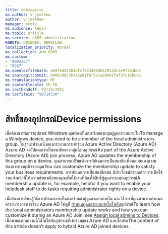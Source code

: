 ```yaml
---
title: สิทธิ์ของอุปกรณ์
ms.author: v-jmathew
author: v-jmathew
manager: scotv
ms.audience: Admin
ms.topic: article
ms.service: o365-administration
ROBOTS: NOINDEX, NOFOLLOW
localization_priority: Normal
ms.collection: Adm_O365
ms.custom:
- "9003257"
- "8267"
ms.openlocfilehash: a69f4d42381dfc73c24695b52922dc3e9f3e3be5
ms.sourcegitcommit: 9400cd853b7a5a81f6f5a1ad9601fef37c18bcae
ms.translationtype: MT
ms.contentlocale: th-TH
ms.lasthandoff: 02/15/2021
ms.locfileid: "50714530"
---
```

# <a name="device-permissions"></a><span data-ttu-id="9e173-102">สิทธิ์ของอุปกรณ์</span><span class="sxs-lookup"><span data-stu-id="9e173-102">Device permissions</span></span>

<span data-ttu-id="9e173-103">เมื่อต้องการจัดการอุปกรณ์ Windows คุณต้องเป็นสมาชิกของกลุ่มผู้ดูแลระบบภายใน</span><span class="sxs-lookup"><span data-stu-id="9e173-103">To manage a Windows device, you need to be a member of the local administrators group.</span></span> <span data-ttu-id="9e173-104">ในฐานะส่วนหนึ่งของกระบวนการเข้าร่วม Azure Active Directory (Azure AD) Azure AD จะอัปเดตการเป็นสมาชิกของกลุ่มนี้บนอุปกรณ์</span><span class="sxs-lookup"><span data-stu-id="9e173-104">As part of the Azure Active Directory (Azure AD) join process, Azure AD updates the membership of this group on a device.</span></span> <span data-ttu-id="9e173-105">คุณสามารถปรับแต่งการอัปเดตการเป็นสมาชิกเพื่อตอบสนองความต้องการทางธุรกิจของคุณ</span><span class="sxs-lookup"><span data-stu-id="9e173-105">You can customize the membership update to satisfy your business requirements.</span></span> <span data-ttu-id="9e173-106">การอัปเดตการเป็นสมาชิกเช่น มีประโยชน์ถ้าคุณต้องการเปิดใช้งานเจ้าหน้าที่ให้ความช่วยเหลือของคุณเพื่อใช้งานที่ต้องใช้สิทธิ์ผู้ดูแลระบบบนอุปกรณ์</span><span class="sxs-lookup"><span data-stu-id="9e173-106">A membership update is, for example, helpful if you want to enable your helpdesk staff to do tasks requiring administrator rights on a device.</span></span>

<span data-ttu-id="9e173-107">เมื่อต้องการเรียนรู้วิธีการอัปเดตการเป็นสมาชิกของผู้ดูแลระบบภายใน และวิธีการที่คุณสามารถกําหนดค่าระหว่างการเข้าร่วม Azure AD ให้ดูที่ [กําหนดผู้ดูแลระบบภายในให้กับ](https://docs.microsoft.com/azure/active-directory/devices/assign-local-admin)อุปกรณ์</span><span class="sxs-lookup"><span data-stu-id="9e173-107">To learn how the local administrators membership update works and how you can customize it during an Azure AD Join, see [Assign local admins to Devices](https://docs.microsoft.com/azure/active-directory/devices/assign-local-admin).</span></span> <span data-ttu-id="9e173-108">เนื้อหาของบทความนี้ใช้ไม่ได้กับอุปกรณ์ที่เข้าร่วมของ Azure AD แบบไฮบริด</span><span class="sxs-lookup"><span data-stu-id="9e173-108">The content of this article doesn't apply to hybrid Azure AD joined devices.</span></span>
